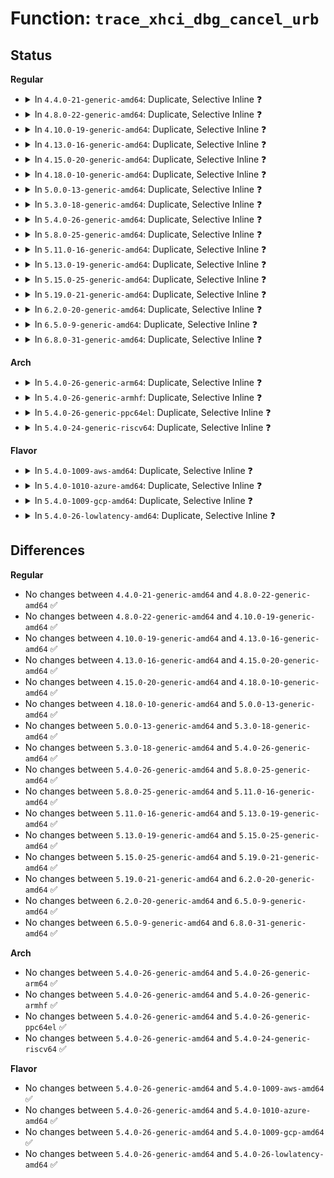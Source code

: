 # Function: <code>trace_xhci_dbg_cancel_urb</code>

## Status
<b>Regular</b>
<ul>
<li>
<details>
<summary>In <code>4.4.0-21-generic-amd64</code>: Duplicate, Selective Inline ❓</summary>

```c
void trace_xhci_dbg_cancel_urb(struct va_format * vaf)
```

```json
{
  "name": "trace_xhci_dbg_cancel_urb",
  "collision_type": "Static Duplication",
  "inline_type": "Selective",
  "funcs": [
    {
      "addr": 18446744071585444608,
      "name": "trace_xhci_dbg_cancel_urb",
      "external": false,
      "loc": "drivers/usb/host/xhci-trace.h:62",
      "file": "drivers/usb/host/xhci.c",
      "inline": "declared, inlined",
      "caller_inline": [],
      "caller_func": []
    },
    {
      "addr": 18446744071585494224,
      "name": "trace_xhci_dbg_cancel_urb",
      "external": false,
      "loc": "drivers/usb/host/xhci-trace.h:62",
      "file": "drivers/usb/host/xhci-ring.c",
      "inline": "declared, inlined",
      "caller_inline": [],
      "caller_func": []
    }
  ],
  "symbols": [
    {
      "addr": 18446744071585444608,
      "name": "trace_xhci_dbg_cancel_urb",
      "section": ".text",
      "bind": "STB_LOCAL",
      "size": 85
    },
    {
      "addr": 18446744071585494224,
      "name": "trace_xhci_dbg_cancel_urb",
      "section": ".text",
      "bind": "STB_LOCAL",
      "size": 85
    }
  ]
}
```
</details>
</li>
<li>
<details>
<summary>In <code>4.8.0-22-generic-amd64</code>: Duplicate, Selective Inline ❓</summary>

```c
void trace_xhci_dbg_cancel_urb(struct va_format * vaf)
```

```json
{
  "name": "trace_xhci_dbg_cancel_urb",
  "collision_type": "Static Duplication",
  "inline_type": "Selective",
  "funcs": [
    {
      "addr": 18446744071585840432,
      "name": "trace_xhci_dbg_cancel_urb",
      "external": false,
      "loc": "drivers/usb/host/xhci-trace.h:62",
      "file": "drivers/usb/host/xhci.c",
      "inline": "declared, inlined",
      "caller_inline": [],
      "caller_func": []
    },
    {
      "addr": 18446744071585889296,
      "name": "trace_xhci_dbg_cancel_urb",
      "external": false,
      "loc": "drivers/usb/host/xhci-trace.h:62",
      "file": "drivers/usb/host/xhci-ring.c",
      "inline": "declared, inlined",
      "caller_inline": [],
      "caller_func": []
    }
  ],
  "symbols": [
    {
      "addr": 18446744071585840432,
      "name": "trace_xhci_dbg_cancel_urb",
      "section": ".text",
      "bind": "STB_LOCAL",
      "size": 78
    },
    {
      "addr": 18446744071585889296,
      "name": "trace_xhci_dbg_cancel_urb",
      "section": ".text",
      "bind": "STB_LOCAL",
      "size": 78
    }
  ]
}
```
</details>
</li>
<li>
<details>
<summary>In <code>4.10.0-19-generic-amd64</code>: Duplicate, Selective Inline ❓</summary>

```c
void trace_xhci_dbg_cancel_urb(struct va_format * vaf)
```

```json
{
  "name": "trace_xhci_dbg_cancel_urb",
  "collision_type": "Static Duplication",
  "inline_type": "Selective",
  "funcs": [
    {
      "addr": 18446744071586029152,
      "name": "trace_xhci_dbg_cancel_urb",
      "external": false,
      "loc": "drivers/usb/host/xhci-trace.h:62",
      "file": "drivers/usb/host/xhci.c",
      "inline": "declared, inlined",
      "caller_inline": [],
      "caller_func": []
    },
    {
      "addr": 18446744071586078400,
      "name": "trace_xhci_dbg_cancel_urb",
      "external": false,
      "loc": "drivers/usb/host/xhci-trace.h:62",
      "file": "drivers/usb/host/xhci-ring.c",
      "inline": "declared, inlined",
      "caller_inline": [],
      "caller_func": []
    }
  ],
  "symbols": [
    {
      "addr": 18446744071586029152,
      "name": "trace_xhci_dbg_cancel_urb",
      "section": ".text",
      "bind": "STB_LOCAL",
      "size": 78
    },
    {
      "addr": 18446744071586078400,
      "name": "trace_xhci_dbg_cancel_urb",
      "section": ".text",
      "bind": "STB_LOCAL",
      "size": 78
    }
  ]
}
```
</details>
</li>
<li>
<details>
<summary>In <code>4.13.0-16-generic-amd64</code>: Duplicate, Selective Inline ❓</summary>

```c
void trace_xhci_dbg_cancel_urb(struct va_format * vaf)
```

```json
{
  "name": "trace_xhci_dbg_cancel_urb",
  "collision_type": "Static Duplication",
  "inline_type": "Selective",
  "funcs": [
    {
      "addr": 18446744071586111888,
      "name": "trace_xhci_dbg_cancel_urb",
      "external": false,
      "loc": "drivers/usb/host/xhci-trace.h:62",
      "file": "drivers/usb/host/xhci.c",
      "inline": "declared, inlined",
      "caller_inline": [],
      "caller_func": []
    },
    {
      "addr": 18446744071586159520,
      "name": "trace_xhci_dbg_cancel_urb",
      "external": false,
      "loc": "drivers/usb/host/xhci-trace.h:62",
      "file": "drivers/usb/host/xhci-ring.c",
      "inline": "declared, inlined",
      "caller_inline": [],
      "caller_func": []
    }
  ],
  "symbols": [
    {
      "addr": 18446744071586111888,
      "name": "trace_xhci_dbg_cancel_urb",
      "section": ".text",
      "bind": "STB_LOCAL",
      "size": 78
    },
    {
      "addr": 18446744071586159520,
      "name": "trace_xhci_dbg_cancel_urb",
      "section": ".text",
      "bind": "STB_LOCAL",
      "size": 78
    }
  ]
}
```
</details>
</li>
<li>
<details>
<summary>In <code>4.15.0-20-generic-amd64</code>: Duplicate, Selective Inline ❓</summary>

```c
void trace_xhci_dbg_cancel_urb(struct va_format * vaf)
```

```json
{
  "name": "trace_xhci_dbg_cancel_urb",
  "collision_type": "Static Duplication",
  "inline_type": "Selective",
  "funcs": [
    {
      "addr": 18446744071586556320,
      "name": "trace_xhci_dbg_cancel_urb",
      "external": false,
      "loc": "drivers/usb/host/xhci-trace.h:60",
      "file": "drivers/usb/host/xhci.c",
      "inline": "declared, inlined",
      "caller_inline": [],
      "caller_func": []
    },
    {
      "addr": 18446744071586604832,
      "name": "trace_xhci_dbg_cancel_urb",
      "external": false,
      "loc": "drivers/usb/host/xhci-trace.h:60",
      "file": "drivers/usb/host/xhci-ring.c",
      "inline": "declared, inlined",
      "caller_inline": [],
      "caller_func": []
    }
  ],
  "symbols": [
    {
      "addr": 18446744071586556320,
      "name": "trace_xhci_dbg_cancel_urb",
      "section": ".text",
      "bind": "STB_LOCAL",
      "size": 83
    },
    {
      "addr": 18446744071586604832,
      "name": "trace_xhci_dbg_cancel_urb",
      "section": ".text",
      "bind": "STB_LOCAL",
      "size": 83
    }
  ]
}
```
</details>
</li>
<li>
<details>
<summary>In <code>4.18.0-10-generic-amd64</code>: Duplicate, Selective Inline ❓</summary>

```c
void trace_xhci_dbg_cancel_urb(struct va_format * vaf)
```

```json
{
  "name": "trace_xhci_dbg_cancel_urb",
  "collision_type": "Static Duplication",
  "inline_type": "Selective",
  "funcs": [
    {
      "addr": 18446744071586820272,
      "name": "trace_xhci_dbg_cancel_urb",
      "external": false,
      "loc": "drivers/usb/host/xhci-trace.h:60",
      "file": "drivers/usb/host/xhci.c",
      "inline": "declared, inlined",
      "caller_inline": [],
      "caller_func": []
    },
    {
      "addr": 18446744071586870368,
      "name": "trace_xhci_dbg_cancel_urb",
      "external": false,
      "loc": "drivers/usb/host/xhci-trace.h:60",
      "file": "drivers/usb/host/xhci-ring.c",
      "inline": "declared, inlined",
      "caller_inline": [],
      "caller_func": []
    }
  ],
  "symbols": [
    {
      "addr": 18446744071586820272,
      "name": "trace_xhci_dbg_cancel_urb",
      "section": ".text",
      "bind": "STB_LOCAL",
      "size": 83
    },
    {
      "addr": 18446744071586870368,
      "name": "trace_xhci_dbg_cancel_urb",
      "section": ".text",
      "bind": "STB_LOCAL",
      "size": 83
    }
  ]
}
```
</details>
</li>
<li>
<details>
<summary>In <code>5.0.0-13-generic-amd64</code>: Duplicate, Selective Inline ❓</summary>

```c
void trace_xhci_dbg_cancel_urb(struct va_format * vaf)
```

```json
{
  "name": "trace_xhci_dbg_cancel_urb",
  "collision_type": "Static Duplication",
  "inline_type": "Selective",
  "funcs": [
    {
      "addr": 18446744071586977616,
      "name": "trace_xhci_dbg_cancel_urb",
      "external": false,
      "loc": "drivers/usb/host/xhci-trace.h:60",
      "file": "drivers/usb/host/xhci.c",
      "inline": "declared, inlined",
      "caller_inline": [],
      "caller_func": []
    },
    {
      "addr": 18446744071587025488,
      "name": "trace_xhci_dbg_cancel_urb",
      "external": false,
      "loc": "drivers/usb/host/xhci-trace.h:60",
      "file": "drivers/usb/host/xhci-ring.c",
      "inline": "declared, inlined",
      "caller_inline": [],
      "caller_func": []
    }
  ],
  "symbols": [
    {
      "addr": 18446744071586977616,
      "name": "trace_xhci_dbg_cancel_urb",
      "section": ".text",
      "bind": "STB_LOCAL",
      "size": 83
    },
    {
      "addr": 18446744071587025488,
      "name": "trace_xhci_dbg_cancel_urb",
      "section": ".text",
      "bind": "STB_LOCAL",
      "size": 83
    }
  ]
}
```
</details>
</li>
<li>
<details>
<summary>In <code>5.3.0-18-generic-amd64</code>: Duplicate, Selective Inline ❓</summary>

```c
void trace_xhci_dbg_cancel_urb(struct va_format * vaf)
```

```json
{
  "name": "trace_xhci_dbg_cancel_urb",
  "collision_type": "Static Duplication",
  "inline_type": "Selective",
  "funcs": [
    {
      "addr": 18446744071587238448,
      "name": "trace_xhci_dbg_cancel_urb",
      "external": false,
      "loc": "drivers/usb/host/xhci-trace.h:60",
      "file": "drivers/usb/host/xhci.c",
      "inline": "declared, inlined",
      "caller_inline": [],
      "caller_func": []
    },
    {
      "addr": 18446744071587287104,
      "name": "trace_xhci_dbg_cancel_urb",
      "external": false,
      "loc": "drivers/usb/host/xhci-trace.h:60",
      "file": "drivers/usb/host/xhci-ring.c",
      "inline": "declared, inlined",
      "caller_inline": [],
      "caller_func": []
    }
  ],
  "symbols": [
    {
      "addr": 18446744071587238448,
      "name": "trace_xhci_dbg_cancel_urb",
      "section": ".text",
      "bind": "STB_LOCAL",
      "size": 80
    },
    {
      "addr": 18446744071587287104,
      "name": "trace_xhci_dbg_cancel_urb",
      "section": ".text",
      "bind": "STB_LOCAL",
      "size": 80
    }
  ]
}
```
</details>
</li>
<li>
<details>
<summary>In <code>5.4.0-26-generic-amd64</code>: Duplicate, Selective Inline ❓</summary>

```c
void trace_xhci_dbg_cancel_urb(struct va_format * vaf)
```

```json
{
  "name": "trace_xhci_dbg_cancel_urb",
  "collision_type": "Static Duplication",
  "inline_type": "Selective",
  "funcs": [
    {
      "addr": 18446744071587439328,
      "name": "trace_xhci_dbg_cancel_urb",
      "external": false,
      "loc": "drivers/usb/host/xhci-trace.h:60",
      "file": "drivers/usb/host/xhci.c",
      "inline": "declared, inlined",
      "caller_inline": [],
      "caller_func": []
    },
    {
      "addr": 18446744071587488048,
      "name": "trace_xhci_dbg_cancel_urb",
      "external": false,
      "loc": "drivers/usb/host/xhci-trace.h:60",
      "file": "drivers/usb/host/xhci-ring.c",
      "inline": "declared, inlined",
      "caller_inline": [],
      "caller_func": []
    }
  ],
  "symbols": [
    {
      "addr": 18446744071587439328,
      "name": "trace_xhci_dbg_cancel_urb",
      "section": ".text",
      "bind": "STB_LOCAL",
      "size": 80
    },
    {
      "addr": 18446744071587488048,
      "name": "trace_xhci_dbg_cancel_urb",
      "section": ".text",
      "bind": "STB_LOCAL",
      "size": 80
    }
  ]
}
```
</details>
</li>
<li>
<details>
<summary>In <code>5.8.0-25-generic-amd64</code>: Duplicate, Selective Inline ❓</summary>

```c
void trace_xhci_dbg_cancel_urb(struct va_format * vaf)
```

```json
{
  "name": "trace_xhci_dbg_cancel_urb",
  "collision_type": "Static Duplication",
  "inline_type": "Selective",
  "funcs": [
    {
      "addr": 18446744071588303824,
      "name": "trace_xhci_dbg_cancel_urb",
      "external": false,
      "loc": "drivers/usb/host/xhci-trace.h:60",
      "file": "drivers/usb/host/xhci.c",
      "inline": "declared, inlined",
      "caller_inline": [],
      "caller_func": []
    },
    {
      "addr": 18446744071588352016,
      "name": "trace_xhci_dbg_cancel_urb",
      "external": false,
      "loc": "drivers/usb/host/xhci-trace.h:60",
      "file": "drivers/usb/host/xhci-ring.c",
      "inline": "declared, inlined",
      "caller_inline": [],
      "caller_func": []
    }
  ],
  "symbols": [
    {
      "addr": 18446744071588303824,
      "name": "trace_xhci_dbg_cancel_urb",
      "section": ".text",
      "bind": "STB_LOCAL",
      "size": 80
    },
    {
      "addr": 18446744071588352016,
      "name": "trace_xhci_dbg_cancel_urb",
      "section": ".text",
      "bind": "STB_LOCAL",
      "size": 80
    }
  ]
}
```
</details>
</li>
<li>
<details>
<summary>In <code>5.11.0-16-generic-amd64</code>: Duplicate, Selective Inline ❓</summary>

```c
void trace_xhci_dbg_cancel_urb(struct va_format * vaf)
```

```json
{
  "name": "trace_xhci_dbg_cancel_urb",
  "collision_type": "Static Duplication",
  "inline_type": "Selective",
  "funcs": [
    {
      "addr": 18446744071588338848,
      "name": "trace_xhci_dbg_cancel_urb",
      "external": false,
      "loc": "drivers/usb/host/xhci-trace.h:60",
      "file": "drivers/usb/host/xhci.c",
      "inline": "declared, inlined",
      "caller_inline": [],
      "caller_func": []
    },
    {
      "addr": 18446744071588382688,
      "name": "trace_xhci_dbg_cancel_urb",
      "external": false,
      "loc": "drivers/usb/host/xhci-trace.h:60",
      "file": "drivers/usb/host/xhci-ring.c",
      "inline": "declared, inlined",
      "caller_inline": [],
      "caller_func": []
    }
  ],
  "symbols": [
    {
      "addr": 18446744071588338848,
      "name": "trace_xhci_dbg_cancel_urb",
      "section": ".text",
      "bind": "STB_LOCAL",
      "size": 60
    },
    {
      "addr": 18446744071588382688,
      "name": "trace_xhci_dbg_cancel_urb",
      "section": ".text",
      "bind": "STB_LOCAL",
      "size": 60
    }
  ]
}
```
</details>
</li>
<li>
<details>
<summary>In <code>5.13.0-19-generic-amd64</code>: Duplicate, Selective Inline ❓</summary>

```c
void trace_xhci_dbg_cancel_urb(struct va_format * vaf)
```

```json
{
  "name": "trace_xhci_dbg_cancel_urb",
  "collision_type": "Static Duplication",
  "inline_type": "Selective",
  "funcs": [
    {
      "addr": 18446744071588220560,
      "name": "trace_xhci_dbg_cancel_urb",
      "external": false,
      "loc": "drivers/usb/host/xhci-trace.h:60",
      "file": "drivers/usb/host/xhci.c",
      "inline": "declared, inlined",
      "caller_inline": [],
      "caller_func": []
    },
    {
      "addr": 18446744071588264704,
      "name": "trace_xhci_dbg_cancel_urb",
      "external": false,
      "loc": "drivers/usb/host/xhci-trace.h:60",
      "file": "drivers/usb/host/xhci-ring.c",
      "inline": "declared, inlined",
      "caller_inline": [],
      "caller_func": []
    }
  ],
  "symbols": [
    {
      "addr": 18446744071588220560,
      "name": "trace_xhci_dbg_cancel_urb",
      "section": ".text",
      "bind": "STB_LOCAL",
      "size": 60
    },
    {
      "addr": 18446744071588264704,
      "name": "trace_xhci_dbg_cancel_urb",
      "section": ".text",
      "bind": "STB_LOCAL",
      "size": 60
    }
  ]
}
```
</details>
</li>
<li>
<details>
<summary>In <code>5.15.0-25-generic-amd64</code>: Duplicate, Selective Inline ❓</summary>

```c
void trace_xhci_dbg_cancel_urb(struct va_format * vaf)
```

```json
{
  "name": "trace_xhci_dbg_cancel_urb",
  "collision_type": "Static Duplication",
  "inline_type": "Selective",
  "funcs": [
    {
      "addr": 18446744071588861792,
      "name": "trace_xhci_dbg_cancel_urb",
      "external": false,
      "loc": "drivers/usb/host/xhci-trace.h:58",
      "file": "drivers/usb/host/xhci.c",
      "inline": "declared, inlined",
      "caller_inline": [],
      "caller_func": []
    },
    {
      "addr": 18446744071588915584,
      "name": "trace_xhci_dbg_cancel_urb",
      "external": false,
      "loc": "drivers/usb/host/xhci-trace.h:58",
      "file": "drivers/usb/host/xhci-ring.c",
      "inline": "declared, inlined",
      "caller_inline": [],
      "caller_func": []
    }
  ],
  "symbols": [
    {
      "addr": 18446744071588861792,
      "name": "trace_xhci_dbg_cancel_urb",
      "section": ".text",
      "bind": "STB_LOCAL",
      "size": 57
    },
    {
      "addr": 18446744071588915584,
      "name": "trace_xhci_dbg_cancel_urb",
      "section": ".text",
      "bind": "STB_LOCAL",
      "size": 57
    }
  ]
}
```
</details>
</li>
<li>
<details>
<summary>In <code>5.19.0-21-generic-amd64</code>: Duplicate, Selective Inline ❓</summary>

```c
void trace_xhci_dbg_cancel_urb(struct va_format * vaf)
```

```json
{
  "name": "trace_xhci_dbg_cancel_urb",
  "collision_type": "Static Duplication",
  "inline_type": "Selective",
  "funcs": [
    {
      "addr": 18446744071590288368,
      "name": "trace_xhci_dbg_cancel_urb",
      "external": false,
      "loc": "drivers/usb/host/xhci-trace.h:58",
      "file": "drivers/usb/host/xhci.c",
      "inline": "declared, inlined",
      "caller_inline": [],
      "caller_func": []
    },
    {
      "addr": 18446744071590345728,
      "name": "trace_xhci_dbg_cancel_urb",
      "external": false,
      "loc": "drivers/usb/host/xhci-trace.h:58",
      "file": "drivers/usb/host/xhci-ring.c",
      "inline": "declared, inlined",
      "caller_inline": [],
      "caller_func": []
    }
  ],
  "symbols": [
    {
      "addr": 18446744071590288368,
      "name": "trace_xhci_dbg_cancel_urb",
      "section": ".text",
      "bind": "STB_LOCAL",
      "size": 119
    },
    {
      "addr": 18446744071590345728,
      "name": "trace_xhci_dbg_cancel_urb",
      "section": ".text",
      "bind": "STB_LOCAL",
      "size": 119
    }
  ]
}
```
</details>
</li>
<li>
<details>
<summary>In <code>6.2.0-20-generic-amd64</code>: Duplicate, Selective Inline ❓</summary>

```c
void trace_xhci_dbg_cancel_urb(struct va_format * vaf)
```

```json
{
  "name": "trace_xhci_dbg_cancel_urb",
  "collision_type": "Static Duplication",
  "inline_type": "Selective",
  "funcs": [
    {
      "addr": 18446744071591910752,
      "name": "trace_xhci_dbg_cancel_urb",
      "external": false,
      "loc": "drivers/usb/host/xhci-trace.h:58",
      "file": "drivers/usb/host/xhci.c",
      "inline": "declared, inlined",
      "caller_inline": [],
      "caller_func": []
    },
    {
      "addr": 18446744071591975232,
      "name": "trace_xhci_dbg_cancel_urb",
      "external": false,
      "loc": "drivers/usb/host/xhci-trace.h:58",
      "file": "drivers/usb/host/xhci-ring.c",
      "inline": "declared, inlined",
      "caller_inline": [],
      "caller_func": []
    }
  ],
  "symbols": [
    {
      "addr": 18446744071591910752,
      "name": "trace_xhci_dbg_cancel_urb",
      "section": ".text",
      "bind": "STB_LOCAL",
      "size": 119
    },
    {
      "addr": 18446744071591975232,
      "name": "trace_xhci_dbg_cancel_urb",
      "section": ".text",
      "bind": "STB_LOCAL",
      "size": 119
    }
  ]
}
```
</details>
</li>
<li>
<details>
<summary>In <code>6.5.0-9-generic-amd64</code>: Duplicate, Selective Inline ❓</summary>

```c
void trace_xhci_dbg_cancel_urb(struct va_format * vaf)
```

```json
{
  "name": "trace_xhci_dbg_cancel_urb",
  "collision_type": "Static Duplication",
  "inline_type": "Selective",
  "funcs": [
    {
      "addr": 18446744071592333056,
      "name": "trace_xhci_dbg_cancel_urb",
      "external": false,
      "loc": "drivers/usb/host/xhci-trace.h:58",
      "file": "drivers/usb/host/xhci.c",
      "inline": "declared, inlined",
      "caller_inline": [],
      "caller_func": []
    },
    {
      "addr": 18446744071592396326,
      "name": "trace_xhci_dbg_cancel_urb",
      "external": false,
      "loc": "drivers/usb/host/xhci-trace.h:58",
      "file": "drivers/usb/host/xhci-ring.c",
      "inline": "declared, inlined",
      "caller_inline": [],
      "caller_func": []
    }
  ],
  "symbols": [
    {
      "addr": 18446744071592333056,
      "name": "trace_xhci_dbg_cancel_urb",
      "section": ".text",
      "bind": "STB_LOCAL",
      "size": 119
    },
    {
      "addr": 18446744071592396688,
      "name": "trace_xhci_dbg_cancel_urb",
      "section": ".text",
      "bind": "STB_LOCAL",
      "size": 119
    }
  ]
}
```
</details>
</li>
<li>
<details>
<summary>In <code>6.8.0-31-generic-amd64</code>: Duplicate, Selective Inline ❓</summary>

```c
void trace_xhci_dbg_cancel_urb(struct va_format * vaf)
```

```json
{
  "name": "trace_xhci_dbg_cancel_urb",
  "collision_type": "Static Duplication",
  "inline_type": "Selective",
  "funcs": [
    {
      "addr": 18446744071593074160,
      "name": "trace_xhci_dbg_cancel_urb",
      "external": false,
      "loc": "drivers/usb/host/xhci-trace.h:58",
      "file": "drivers/usb/host/xhci.c",
      "inline": "declared, inlined",
      "caller_inline": [],
      "caller_func": []
    },
    {
      "addr": 18446744071593139302,
      "name": "trace_xhci_dbg_cancel_urb",
      "external": false,
      "loc": "drivers/usb/host/xhci-trace.h:58",
      "file": "drivers/usb/host/xhci-ring.c",
      "inline": "declared, inlined",
      "caller_inline": [],
      "caller_func": []
    }
  ],
  "symbols": [
    {
      "addr": 18446744071593074160,
      "name": "trace_xhci_dbg_cancel_urb",
      "section": ".text",
      "bind": "STB_LOCAL",
      "size": 119
    },
    {
      "addr": 18446744071593139664,
      "name": "trace_xhci_dbg_cancel_urb",
      "section": ".text",
      "bind": "STB_LOCAL",
      "size": 119
    }
  ]
}
```
</details>
</li>
</ul>
<b>Arch</b>
<ul>
<li>
<details>
<summary>In <code>5.4.0-26-generic-arm64</code>: Duplicate, Selective Inline ❓</summary>

```c
void trace_xhci_dbg_cancel_urb(struct va_format * vaf)
```

```json
{
  "name": "trace_xhci_dbg_cancel_urb",
  "collision_type": "Static Duplication",
  "inline_type": "Selective",
  "funcs": [
    {
      "addr": 18446603336500573992,
      "name": "trace_xhci_dbg_cancel_urb",
      "external": false,
      "loc": "drivers/usb/host/xhci-trace.h:60",
      "file": "drivers/usb/host/xhci.c",
      "inline": "declared, inlined",
      "caller_inline": [],
      "caller_func": []
    },
    {
      "addr": 18446603336500627760,
      "name": "trace_xhci_dbg_cancel_urb",
      "external": false,
      "loc": "drivers/usb/host/xhci-trace.h:60",
      "file": "drivers/usb/host/xhci-ring.c",
      "inline": "declared, inlined",
      "caller_inline": [],
      "caller_func": []
    }
  ],
  "symbols": [
    {
      "addr": 18446603336500573992,
      "name": "trace_xhci_dbg_cancel_urb",
      "section": ".text",
      "bind": "STB_LOCAL",
      "size": 136
    },
    {
      "addr": 18446603336500627760,
      "name": "trace_xhci_dbg_cancel_urb",
      "section": ".text",
      "bind": "STB_LOCAL",
      "size": 136
    }
  ]
}
```
</details>
</li>
<li>
<details>
<summary>In <code>5.4.0-26-generic-armhf</code>: Duplicate, Selective Inline ❓</summary>

```c
void trace_xhci_dbg_cancel_urb(struct va_format * vaf)
```

```json
{
  "name": "trace_xhci_dbg_cancel_urb",
  "collision_type": "Static Duplication",
  "inline_type": "Selective",
  "funcs": [
    {
      "addr": 3233033152,
      "name": "trace_xhci_dbg_cancel_urb",
      "external": false,
      "loc": "drivers/usb/host/xhci-trace.h:60",
      "file": "drivers/usb/host/xhci.c",
      "inline": "declared, inlined",
      "caller_inline": [],
      "caller_func": []
    },
    {
      "addr": 3233087284,
      "name": "trace_xhci_dbg_cancel_urb",
      "external": false,
      "loc": "drivers/usb/host/xhci-trace.h:60",
      "file": "drivers/usb/host/xhci-ring.c",
      "inline": "declared, inlined",
      "caller_inline": [],
      "caller_func": []
    }
  ],
  "symbols": [
    {
      "addr": 3233033152,
      "name": "trace_xhci_dbg_cancel_urb",
      "section": ".text",
      "bind": "STB_LOCAL",
      "size": 140
    },
    {
      "addr": 3233087284,
      "name": "trace_xhci_dbg_cancel_urb",
      "section": ".text",
      "bind": "STB_LOCAL",
      "size": 140
    }
  ]
}
```
</details>
</li>
<li>
<details>
<summary>In <code>5.4.0-26-generic-ppc64el</code>: Duplicate, Selective Inline ❓</summary>

```c
void trace_xhci_dbg_cancel_urb(struct va_format * vaf)
```

```json
{
  "name": "trace_xhci_dbg_cancel_urb",
  "collision_type": "Static Duplication",
  "inline_type": "Selective",
  "funcs": [
    {
      "addr": 13835058055293971568,
      "name": "trace_xhci_dbg_cancel_urb",
      "external": false,
      "loc": "drivers/usb/host/xhci-trace.h:60",
      "file": "drivers/usb/host/xhci.c",
      "inline": "declared, inlined",
      "caller_inline": [],
      "caller_func": []
    },
    {
      "addr": 13835058055294042784,
      "name": "trace_xhci_dbg_cancel_urb",
      "external": false,
      "loc": "drivers/usb/host/xhci-trace.h:60",
      "file": "drivers/usb/host/xhci-ring.c",
      "inline": "declared, inlined",
      "caller_inline": [],
      "caller_func": []
    }
  ],
  "symbols": [
    {
      "addr": 13835058055293971568,
      "name": "trace_xhci_dbg_cancel_urb",
      "section": ".text",
      "bind": "STB_LOCAL",
      "size": 172
    },
    {
      "addr": 13835058055294042784,
      "name": "trace_xhci_dbg_cancel_urb",
      "section": ".text",
      "bind": "STB_LOCAL",
      "size": 172
    }
  ]
}
```
</details>
</li>
<li>
<details>
<summary>In <code>5.4.0-24-generic-riscv64</code>: Duplicate, Selective Inline ❓</summary>

```c
void trace_xhci_dbg_cancel_urb(struct va_format * vaf)
```

```json
{
  "name": "trace_xhci_dbg_cancel_urb",
  "collision_type": "Static Duplication",
  "inline_type": "Selective",
  "funcs": [
    {
      "addr": 18446743936277445132,
      "name": "trace_xhci_dbg_cancel_urb",
      "external": false,
      "loc": "drivers/usb/host/xhci-trace.h:60",
      "file": "drivers/usb/host/xhci.c",
      "inline": "declared, inlined",
      "caller_inline": [],
      "caller_func": []
    },
    {
      "addr": 18446743936277492796,
      "name": "trace_xhci_dbg_cancel_urb",
      "external": false,
      "loc": "drivers/usb/host/xhci-trace.h:60",
      "file": "drivers/usb/host/xhci-ring.c",
      "inline": "declared, inlined",
      "caller_inline": [],
      "caller_func": []
    }
  ],
  "symbols": [
    {
      "addr": 18446743936277445132,
      "name": "trace_xhci_dbg_cancel_urb",
      "section": ".text",
      "bind": "STB_LOCAL",
      "size": 112
    },
    {
      "addr": 18446743936277492796,
      "name": "trace_xhci_dbg_cancel_urb",
      "section": ".text",
      "bind": "STB_LOCAL",
      "size": 112
    }
  ]
}
```
</details>
</li>
</ul>
<b>Flavor</b>
<ul>
<li>
<details>
<summary>In <code>5.4.0-1009-aws-amd64</code>: Duplicate, Selective Inline ❓</summary>

```c
void trace_xhci_dbg_cancel_urb(struct va_format * vaf)
```

```json
{
  "name": "trace_xhci_dbg_cancel_urb",
  "collision_type": "Static Duplication",
  "inline_type": "Selective",
  "funcs": [
    {
      "addr": 18446744071587145408,
      "name": "trace_xhci_dbg_cancel_urb",
      "external": false,
      "loc": "drivers/usb/host/xhci-trace.h:60",
      "file": "drivers/usb/host/xhci.c",
      "inline": "declared, inlined",
      "caller_inline": [],
      "caller_func": []
    },
    {
      "addr": 18446744071587194080,
      "name": "trace_xhci_dbg_cancel_urb",
      "external": false,
      "loc": "drivers/usb/host/xhci-trace.h:60",
      "file": "drivers/usb/host/xhci-ring.c",
      "inline": "declared, inlined",
      "caller_inline": [],
      "caller_func": []
    }
  ],
  "symbols": [
    {
      "addr": 18446744071587145408,
      "name": "trace_xhci_dbg_cancel_urb",
      "section": ".text",
      "bind": "STB_LOCAL",
      "size": 80
    },
    {
      "addr": 18446744071587194080,
      "name": "trace_xhci_dbg_cancel_urb",
      "section": ".text",
      "bind": "STB_LOCAL",
      "size": 80
    }
  ]
}
```
</details>
</li>
<li>
<details>
<summary>In <code>5.4.0-1010-azure-amd64</code>: Duplicate, Selective Inline ❓</summary>

```c
void trace_xhci_dbg_cancel_urb(struct va_format * vaf)
```

```json
{
  "name": "trace_xhci_dbg_cancel_urb",
  "collision_type": "Static Duplication",
  "inline_type": "Selective",
  "funcs": [
    {
      "addr": 18446744071586904016,
      "name": "trace_xhci_dbg_cancel_urb",
      "external": false,
      "loc": "drivers/usb/host/xhci-trace.h:60",
      "file": "drivers/usb/host/xhci.c",
      "inline": "declared, inlined",
      "caller_inline": [],
      "caller_func": []
    },
    {
      "addr": 18446744071586952832,
      "name": "trace_xhci_dbg_cancel_urb",
      "external": false,
      "loc": "drivers/usb/host/xhci-trace.h:60",
      "file": "drivers/usb/host/xhci-ring.c",
      "inline": "declared, inlined",
      "caller_inline": [],
      "caller_func": []
    }
  ],
  "symbols": [
    {
      "addr": 18446744071586904016,
      "name": "trace_xhci_dbg_cancel_urb",
      "section": ".text",
      "bind": "STB_LOCAL",
      "size": 80
    },
    {
      "addr": 18446744071586952832,
      "name": "trace_xhci_dbg_cancel_urb",
      "section": ".text",
      "bind": "STB_LOCAL",
      "size": 80
    }
  ]
}
```
</details>
</li>
<li>
<details>
<summary>In <code>5.4.0-1009-gcp-amd64</code>: Duplicate, Selective Inline ❓</summary>

```c
void trace_xhci_dbg_cancel_urb(struct va_format * vaf)
```

```json
{
  "name": "trace_xhci_dbg_cancel_urb",
  "collision_type": "Static Duplication",
  "inline_type": "Selective",
  "funcs": [
    {
      "addr": 18446744071587393888,
      "name": "trace_xhci_dbg_cancel_urb",
      "external": false,
      "loc": "drivers/usb/host/xhci-trace.h:60",
      "file": "drivers/usb/host/xhci.c",
      "inline": "declared, inlined",
      "caller_inline": [],
      "caller_func": []
    },
    {
      "addr": 18446744071587442608,
      "name": "trace_xhci_dbg_cancel_urb",
      "external": false,
      "loc": "drivers/usb/host/xhci-trace.h:60",
      "file": "drivers/usb/host/xhci-ring.c",
      "inline": "declared, inlined",
      "caller_inline": [],
      "caller_func": []
    }
  ],
  "symbols": [
    {
      "addr": 18446744071587393888,
      "name": "trace_xhci_dbg_cancel_urb",
      "section": ".text",
      "bind": "STB_LOCAL",
      "size": 80
    },
    {
      "addr": 18446744071587442608,
      "name": "trace_xhci_dbg_cancel_urb",
      "section": ".text",
      "bind": "STB_LOCAL",
      "size": 80
    }
  ]
}
```
</details>
</li>
<li>
<details>
<summary>In <code>5.4.0-26-lowlatency-amd64</code>: Duplicate, Selective Inline ❓</summary>

```c
void trace_xhci_dbg_cancel_urb(struct va_format * vaf)
```

```json
{
  "name": "trace_xhci_dbg_cancel_urb",
  "collision_type": "Static Duplication",
  "inline_type": "Selective",
  "funcs": [
    {
      "addr": 18446744071587500256,
      "name": "trace_xhci_dbg_cancel_urb",
      "external": false,
      "loc": "drivers/usb/host/xhci-trace.h:60",
      "file": "drivers/usb/host/xhci.c",
      "inline": "declared, inlined",
      "caller_inline": [],
      "caller_func": []
    },
    {
      "addr": 18446744071587549616,
      "name": "trace_xhci_dbg_cancel_urb",
      "external": false,
      "loc": "drivers/usb/host/xhci-trace.h:60",
      "file": "drivers/usb/host/xhci-ring.c",
      "inline": "declared, inlined",
      "caller_inline": [],
      "caller_func": []
    }
  ],
  "symbols": [
    {
      "addr": 18446744071587500256,
      "name": "trace_xhci_dbg_cancel_urb",
      "section": ".text",
      "bind": "STB_LOCAL",
      "size": 103
    },
    {
      "addr": 18446744071587549616,
      "name": "trace_xhci_dbg_cancel_urb",
      "section": ".text",
      "bind": "STB_LOCAL",
      "size": 103
    }
  ]
}
```
</details>
</li>
</ul>

## Differences
<b>Regular</b>
<ul>
<li>
No changes between <code>4.4.0-21-generic-amd64</code> and <code>4.8.0-22-generic-amd64</code> ✅
</li>
<li>
No changes between <code>4.8.0-22-generic-amd64</code> and <code>4.10.0-19-generic-amd64</code> ✅
</li>
<li>
No changes between <code>4.10.0-19-generic-amd64</code> and <code>4.13.0-16-generic-amd64</code> ✅
</li>
<li>
No changes between <code>4.13.0-16-generic-amd64</code> and <code>4.15.0-20-generic-amd64</code> ✅
</li>
<li>
No changes between <code>4.15.0-20-generic-amd64</code> and <code>4.18.0-10-generic-amd64</code> ✅
</li>
<li>
No changes between <code>4.18.0-10-generic-amd64</code> and <code>5.0.0-13-generic-amd64</code> ✅
</li>
<li>
No changes between <code>5.0.0-13-generic-amd64</code> and <code>5.3.0-18-generic-amd64</code> ✅
</li>
<li>
No changes between <code>5.3.0-18-generic-amd64</code> and <code>5.4.0-26-generic-amd64</code> ✅
</li>
<li>
No changes between <code>5.4.0-26-generic-amd64</code> and <code>5.8.0-25-generic-amd64</code> ✅
</li>
<li>
No changes between <code>5.8.0-25-generic-amd64</code> and <code>5.11.0-16-generic-amd64</code> ✅
</li>
<li>
No changes between <code>5.11.0-16-generic-amd64</code> and <code>5.13.0-19-generic-amd64</code> ✅
</li>
<li>
No changes between <code>5.13.0-19-generic-amd64</code> and <code>5.15.0-25-generic-amd64</code> ✅
</li>
<li>
No changes between <code>5.15.0-25-generic-amd64</code> and <code>5.19.0-21-generic-amd64</code> ✅
</li>
<li>
No changes between <code>5.19.0-21-generic-amd64</code> and <code>6.2.0-20-generic-amd64</code> ✅
</li>
<li>
No changes between <code>6.2.0-20-generic-amd64</code> and <code>6.5.0-9-generic-amd64</code> ✅
</li>
<li>
No changes between <code>6.5.0-9-generic-amd64</code> and <code>6.8.0-31-generic-amd64</code> ✅
</li>
</ul>
<b>Arch</b>
<ul>
<li>
No changes between <code>5.4.0-26-generic-amd64</code> and <code>5.4.0-26-generic-arm64</code> ✅
</li>
<li>
No changes between <code>5.4.0-26-generic-amd64</code> and <code>5.4.0-26-generic-armhf</code> ✅
</li>
<li>
No changes between <code>5.4.0-26-generic-amd64</code> and <code>5.4.0-26-generic-ppc64el</code> ✅
</li>
<li>
No changes between <code>5.4.0-26-generic-amd64</code> and <code>5.4.0-24-generic-riscv64</code> ✅
</li>
</ul>
<b>Flavor</b>
<ul>
<li>
No changes between <code>5.4.0-26-generic-amd64</code> and <code>5.4.0-1009-aws-amd64</code> ✅
</li>
<li>
No changes between <code>5.4.0-26-generic-amd64</code> and <code>5.4.0-1010-azure-amd64</code> ✅
</li>
<li>
No changes between <code>5.4.0-26-generic-amd64</code> and <code>5.4.0-1009-gcp-amd64</code> ✅
</li>
<li>
No changes between <code>5.4.0-26-generic-amd64</code> and <code>5.4.0-26-lowlatency-amd64</code> ✅
</li>
</ul>
